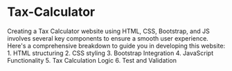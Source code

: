# Tax-Calculator
Creating a Tax Calculator website using HTML, CSS, Bootstrap, and JS involves several key components to ensure a smooth user experience. Here's a comprehensive breakdown to guide you in developing this website: 1. HTML structuring 2. CSS styling 3. Bootstrap Integration 4. JavaScript Functionality 5. Tax Calculation Logic 6. Test and Validation
